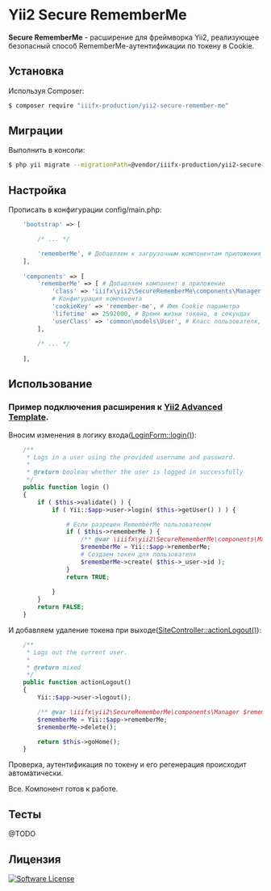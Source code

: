 # Yii2 Secure RememberMe

**Secure RememberMe** - расширение для фреймворка Yii2, реализующее безопасный способ RememberMe-аутентификации по токену в Cookie.

## Установка

Используя Composer:

``` bash
$ composer require "iiifx-production/yii2-secure-remember-me"
```

## Миграции

Выполнить в консоли:

``` bash
$ php yii migrate --migrationPath=@vendor/iiifx-production/yii2-secure-remember-me/source/migrations
```

## Настройка

Прописать в конфигурации config/main.php:

``` php
    'bootstrap' => [

        /* ... */

        'rememberMe', # Добавляем к загрузочным компонентам приложения
    ],
    
    'components' => [
        'rememberMe' => [ # Добавляем компонент в приложение
            'class' => 'iiifx\yii2\SecureRememberMe\components\Manager',
            # Конфигурация компонента
            'cookieKey' => 'remember-me', # Имя Cookie параметра
            'lifetime' => 2592000, # Время жизни токена, в секундах
            'userClass' => 'common\models\User', # Класс пользователя, который используется в приложении
        ],
        
        /* ... */
        
    ],
```

## Использование

### Пример подключения расширения к **[Yii2 Advanced Template](https://github.com/yiisoft/yii2-app-advanced)**.

Вносим изменения в логику входа([LoginForm::login()](https://github.com/yiisoft/yii2-app-advanced/blob/master/common/models/LoginForm.php#L56)):

``` php
    /**
     * Logs in a user using the provided username and password.
     *
     * @return boolean whether the user is logged in successfully
     */
    public function login ()
    {
        if ( $this->validate() ) {
            if ( Yii::$app->user->login( $this->getUser() ) ) {

                # Если разрешен RememberMe пользователем
                if ( $this->rememberMe ) {
                    /** @var \iiifx\yii2\SecureRememberMe\components\Manager $rememberMe */
                    $rememberMe = Yii::$app->rememberMe;
                    # Создаем токен для пользователя
                    $rememberMe->create( $this->_user->id );
                }
                return TRUE;
                
            }
        }
        return FALSE;
    }
```

И добавляем удаление токена при выходе([SiteController::actionLogout()](https://github.com/yiisoft/yii2-app-advanced/blob/master/frontend/controllers/SiteController.php#L104)):

``` php
    /**
     * Logs out the current user.
     *
     * @return mixed
     */
    public function actionLogout()
    {
        Yii::$app->user->logout();

        /** @var \iiifx\yii2\SecureRememberMe\components\Manager $rememberMe */
        $rememberMe = Yii::$app->rememberMe;
        $rememberMe->delete();

        return $this->goHome();
    }
```

Проверка, аутентификация по токену и его регенерация происходит автоматически.

Все. Компонент готов к работе.

## Тесты

@TODO

## Лицензия

[![Software License][ico-license]](LICENSE.md)







[ico-license]: https://img.shields.io/badge/license-MIT-brightgreen.svg
